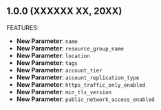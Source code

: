 <!-- markdownlint-disable MD041 -->
## 1.0.0 (XXXXXX XX, 20XX)

<!-- 

ENHANCEMENTS:

- 

-->

FEATURES:

- **New Parameter**: `name`
- **New Parameter**: `resource_group_name`
- **New Parameter**: `location`
- **New Parameter**: `tags`
- **New Parameter**: `account_tier`
- **New Parameter**: `account_replication_type`
- **New Parameter**: `https_traffic_only_enabled`
- **New Parameter**: `min_tls_version`
- **New Parameter**: `public_network_access_enabled`
